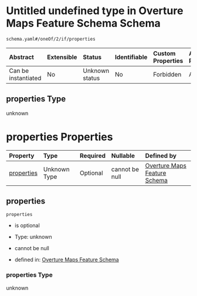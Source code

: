 # Untitled undefined type in Overture Maps Feature Schema Schema

```txt
schema.yaml#/oneOf/2/if/properties
```



| Abstract            | Extensible | Status         | Identifiable | Custom Properties | Additional Properties | Access Restrictions | Defined In                                                                                     |
| :------------------ | :--------- | :------------- | :----------- | :---------------- | :-------------------- | :------------------ | :--------------------------------------------------------------------------------------------- |
| Can be instantiated | No         | Unknown status | No           | Forbidden         | Allowed               | none                | [schema.yaml\*](../../../../../../../tmp/jsonschema/schema/schema.yaml "open original schema") |

## properties Type

unknown

# properties Properties

| Property                  | Type         | Required | Nullable       | Defined by                                                                                                                                       |
| :------------------------ | :----------- | :------- | :------------- | :----------------------------------------------------------------------------------------------------------------------------------------------- |
| [properties](#properties) | Unknown Type | Optional | cannot be null | [Overture Maps Feature Schema](schema-oneof-2-if-properties-properties-properties.md "schema.yaml#/oneOf/2/if/properties/properties/properties") |

## properties



`properties`

*   is optional

*   Type: unknown

*   cannot be null

*   defined in: [Overture Maps Feature Schema](schema-oneof-2-if-properties-properties-properties.md "schema.yaml#/oneOf/2/if/properties/properties/properties")

### properties Type

unknown
